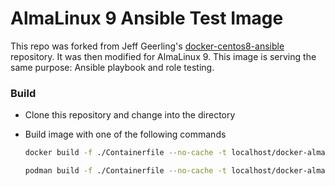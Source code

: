 # AlmaLinux 9 Ansible Test Image

This repo was forked from Jeff Geerling's [docker-centos8-ansible](https://github.com/geerlingguy/docker-centos8-ansible/) repository. It was then modified for AlmaLinux 9. This image is serving the same purpose: Ansible playbook and role testing.

### Build

- Clone this repository and change into the directory
- Build image with one of the following commands

  ```bash
  docker build -f ./Containerfile --no-cache -t localhost/docker-almalinux9-ansible:latest .
  ```

  ```bash
  podman build -f ./Containerfile --no-cache -t localhost/docker-almalinux9-ansible:latest .
  ```